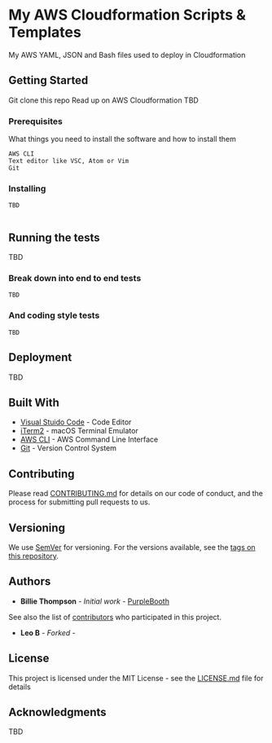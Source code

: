 # My AWS Cloudformation Scripts & Templates

My AWS YAML, JSON and Bash files used to deploy in Cloudformation

## Getting Started

Git clone this repo
Read up on AWS Cloudformation
TBD

### Prerequisites

What things you need to install the software and how to install them

```
AWS CLI
Text editor like VSC, Atom or Vim
Git
```

### Installing


```
TBD
```



```
```


## Running the tests

TBD

### Break down into end to end tests



```
TBD
```

### And coding style tests


```
TBD
```

## Deployment

TBD

## Built With

* [Visual Stuido Code](https://code.visualstudio.com/) - Code Editor
* [iTerm2](https://iterm2.com/) - macOS Terminal Emulator
* [AWS CLI](https://aws.amazon.com/cli/) - AWS Command Line Interface
* [Git](https://git-scm.com/) - Version Control System

## Contributing

Please read [CONTRIBUTING.md](https://gist.github.com/PurpleBooth/b24679402957c63ec426) for details on our code of conduct, and the process for submitting pull requests to us.

## Versioning

We use [SemVer](http://semver.org/) for versioning. For the versions available, see the [tags on this repository](https://github.com/your/project/tags). 

## Authors

* **Billie Thompson** - *Initial work* - [PurpleBooth](https://github.com/PurpleBooth)

See also the list of [contributors](https://github.com/your/project/contributors) who participated in this project.

* **Leo B** - *Forked* - 

## License

This project is licensed under the MIT License - see the [LICENSE.md](LICENSE.md) file for details

## Acknowledgments

TBD
